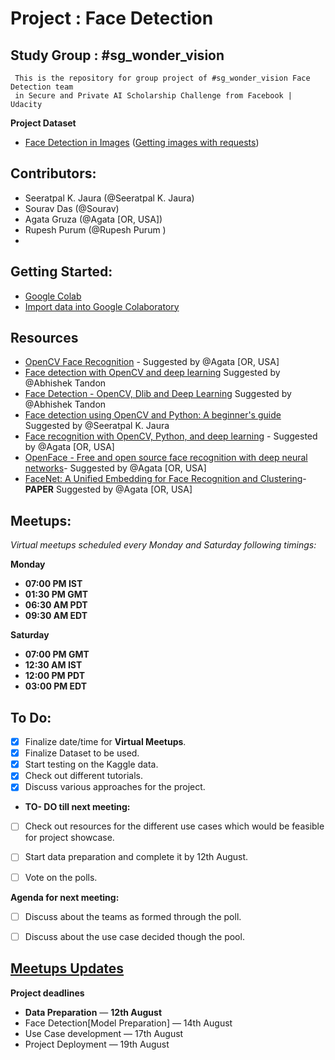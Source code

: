 # Project : Face Detection


  ## Study Group : #sg_wonder_vision
     This is the repository for group project of #sg_wonder_vision Face Detection team
     in Secure and Private AI Scholarship Challenge from Facebook | Udacity


**Project Dataset**
- [Face Detection in Images](https://www.kaggle.com/dataturks/face-detection-in-images)
([Getting images with requests](https://www.kaggle.com/volkankalin/getting-images-with-requests/notebook))


##  Contributors:
- Seeratpal K. Jaura  (@Seeratpal K. Jaura) 
- Sourav Das (@Sourav) 
- Agata Gruza (@Agata [OR, USA])
- Rupesh Purum (@Rupesh Purum )
-

## Getting Started:
[](https://colab.research.google.com/)

-  [Google Colab](https://colab.research.google.com/)
- [Import data into Google Colaboratory](https://stackoverflow.com/questions/46986398/import-data-into-google-colaboratory)


## Resources
- [OpenCV Face Recognition](https://www.pyimagesearch.com/2018/09/24/opencv-face-recognition/) - Suggested by @Agata [OR, USA] 
- [Face detection with OpenCV and deep learning](https://www.pyimagesearch.com/2018/02/26/face-detection-with-opencv-and-deep-learning/) Suggested by @Abhishek Tandon
- [Face Detection - OpenCV, Dlib and Deep Learning](https://www.learnopencv.com/face-detection-opencv-dlib-and-deep-learning-c-python/) Suggested by @Abhishek Tandon
- [Face detection using OpenCV and Python: A beginner's guide](https://www.superdatascience.com/blogs/opencv-face-detection) Suggested by @Seeratpal K. Jaura
- [Face recognition with OpenCV, Python, and deep learning](https://www.pyimagesearch.com/2018/06/18/face-recognition-with-opencv-python-and-deep-learning/) - Suggested by @Agata [OR, USA] 
- [OpenFace - Free and open source face recognition with deep neural networks](https://cmusatyalab.github.io/openface/)- Suggested by @Agata [OR, USA] 
-  [FaceNet: A Unified Embedding for Face Recognition and Clustering](https://www.cv-foundation.org/openaccess/content_cvpr_2015/app/1A_089.pdf)- **PAPER** Suggested by @Agata [OR, USA]

## Meetups:
*Virtual meetups scheduled every Monday and Saturday following timings:*

**Monday** 
 - **07:00 PM  IST**
 - **01:30 PM GMT**
 - **06:30 AM PDT**
-  **09:30 AM EDT**

**Saturday** 
 - **07:00 PM GMT**  
- **12:30 AM IST**  
- **12:00 PM PDT**  
- **03:00 PM EDT**


## To Do:
- [x] Finalize date/time for **Virtual Meetups**.
- [x] Finalize Dataset to be used.
- [x] Start testing on the Kaggle data.  
- [x] Check out different tutorials.
- [x] Discuss various approaches for the project.
- **TO- DO till next meeting:**
- [ ] Check out resources for the different use cases which would be feasible for project showcase.  
- [ ] Start data preparation and complete it by 12th August.  
- [ ] Vote on the polls.


**Agenda for next meeting:**
- [ ] Discuss about the teams as formed through the poll.  
- [ ] Discuss about the use case decided though the pool.



## [Meetups Updates](https://docs.google.com/document/d/1bwPe_K4xh2Awk_72c1o9JmxKXtl661ko203j7e2_VpM/edit?usp=sharing)


**Project deadlines**

- **Data Preparation** — **12th August**
-  Face Detection[Model Preparation] — 14th August
- Use Case development — 17th August
-  Project Deployment — 19th August
